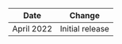 | Date          | Change            |
|---------------|-------------------|
| April 2022 | Initial release  |